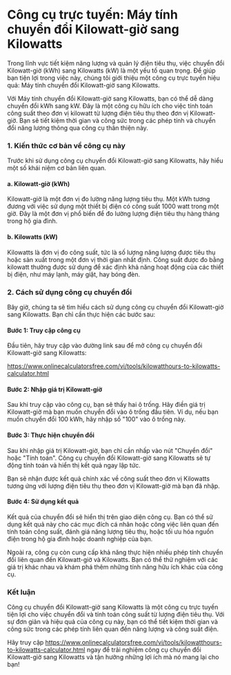 Công cụ trực tuyến: Máy tính chuyển đổi Kilowatt-giờ sang Kilowatts
===================================================================

Trong lĩnh vực tiết kiệm năng lượng và quản lý điện tiêu thụ, việc chuyển đổi Kilowatt-giờ (kWh) sang Kilowatts (kW) là một yếu tố quan trọng. Để giúp bạn tiện lợi trong việc này, chúng tôi giới thiệu một công cụ trực tuyến hiệu quả: Máy tính chuyển đổi Kilowatt-giờ sang Kilowatts.

Với Máy tính chuyển đổi Kilowatt-giờ sang Kilowatts, bạn có thể dễ dàng chuyển đổi kWh sang kW. Đây là một công cụ hữu ích cho việc tính toán công suất theo đơn vị kilowatt từ lượng điện tiêu thụ theo đơn vị Kilowatt-giờ. Bạn sẽ tiết kiệm thời gian và công sức trong các phép tính và chuyển đổi năng lượng thông qua công cụ thân thiện này.

### 1. Kiến thức cơ bản về công cụ này

Trước khi sử dụng công cụ chuyển đổi Kilowatt-giờ sang Kilowatts, hãy hiểu một số khái niệm cơ bản liên quan.

#### a. Kilowatt-giờ (kWh)

Kilowatt-giờ là một đơn vị đo lường năng lượng tiêu thụ. Một kWh tương đương với việc sử dụng một thiết bị điện có công suất 1000 watt trong một giờ. Đây là một đơn vị phổ biến để đo lường lượng điện tiêu thụ hàng tháng trong hộ gia đình.

#### b. Kilowatts (kW)

Kilowatts là đơn vị đo công suất, tức là số lượng năng lượng được tiêu thụ hoặc sản xuất trong một đơn vị thời gian nhất định. Công suất được đo bằng kilowatt thường được sử dụng để xác định khả năng hoạt động của các thiết bị điện, như máy lạnh, máy giặt, hay bóng đèn.

### 2. Cách sử dụng công cụ chuyển đổi

Bây giờ, chúng ta sẽ tìm hiểu cách sử dụng công cụ chuyển đổi Kilowatt-giờ sang Kilowatts. Bạn chỉ cần thực hiện các bước sau:

#### Bước 1: Truy cập công cụ

Đầu tiên, hãy truy cập vào đường link sau để mở công cụ chuyển đổi Kilowatt-giờ sang Kilowatts:

<https://www.onlinecalculatorsfree.com/vi/tools/kilowatthours-to-kilowatts-calculator.html>

#### Bước 2: Nhập giá trị Kilowatt-giờ

Sau khi truy cập vào công cụ, bạn sẽ thấy hai ô trống. Hãy điền giá trị Kilowatt-giờ mà bạn muốn chuyển đổi vào ô trống đầu tiên. Ví dụ, nếu bạn muốn chuyển đổi 100 kWh, hãy nhập số "100" vào ô trống này.

#### Bước 3: Thực hiện chuyển đổi

Sau khi nhập giá trị Kilowatt-giờ, bạn chỉ cần nhấp vào nút "Chuyển đổi" hoặc "Tính toán". Công cụ chuyển đổi Kilowatt-giờ sang Kilowatts sẽ tự động tính toán và hiển thị kết quả ngay lập tức.

Bạn sẽ nhận được kết quả chính xác về công suất theo đơn vị Kilowatts tương ứng với lượng điện tiêu thụ theo đơn vị Kilowatt-giờ mà bạn đã nhập.

#### Bước 4: Sử dụng kết quả

Kết quả của chuyển đổi sẽ hiển thị trên giao diện công cụ. Bạn có thể sử dụng kết quả này cho các mục đích cá nhân hoặc công việc liên quan đến tính toán công suất, đánh giá năng lượng tiêu thụ, hoặc tối ưu hóa nguồn điện trong hộ gia đình hoặc doanh nghiệp của bạn.

Ngoài ra, công cụ còn cung cấp khả năng thực hiện nhiều phép tính chuyển đổi liên quan đến Kilowatt-giờ và Kilowatts. Bạn có thể thử nghiệm với các giá trị khác nhau và khám phá thêm những tính năng hữu ích khác của công cụ.

### Kết luận

Công cụ chuyển đổi Kilowatt-giờ sang Kilowatts là một công cụ trực tuyến tiện lợi cho việc chuyển đổi và tính toán công suất từ lượng điện tiêu thụ. Với sự đơn giản và hiệu quả của công cụ này, bạn có thể tiết kiệm thời gian và công sức trong các phép tính liên quan đến năng lượng và công suất điện.

Hãy truy cập <https://www.onlinecalculatorsfree.com/vi/tools/kilowatthours-to-kilowatts-calculator.html> ngay để trải nghiệm công cụ chuyển đổi Kilowatt-giờ sang Kilowatts và tận hưởng những lợi ích mà nó mang lại cho bạn!